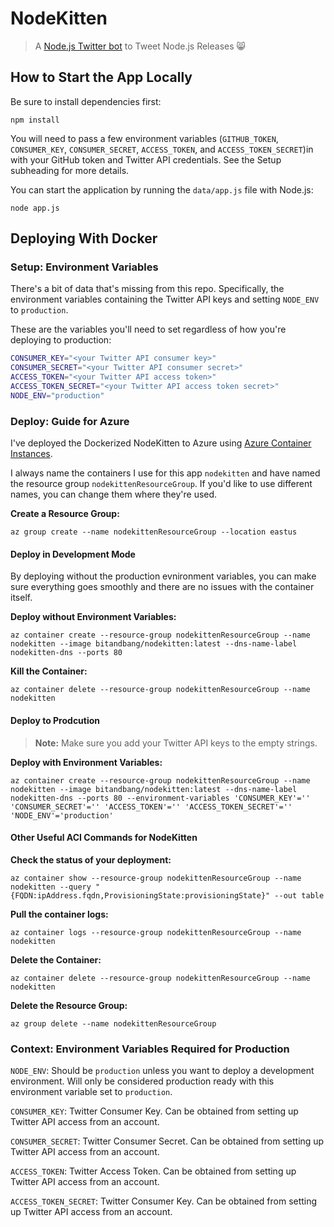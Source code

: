 # NodeKitten

> A [Node.js Twitter bot](https://twitter.com/nodekitten) to Tweet Node.js Releases 😸

## How to Start the App Locally

Be sure to install dependencies first:

```
npm install
```

You will need to pass a few environment variables (`GITHUB_TOKEN`, `CONSUMER_KEY`, `CONSUMER_SECRET`, `ACCESS_TOKEN`, and `ACCESS_TOKEN_SECRET`)in with your GitHub token and Twitter API credentials. See the Setup subheading for more details.


You can start the application by running the `data/app.js` file with Node.js:

```
node app.js
```

## Deploying With Docker

### Setup: Environment Variables

There's a bit of data that's missing from this repo. Specifically, the environment variables containing the Twitter API keys and setting `NODE_ENV` to `production`.

These are the variables you'll need to set regardless of how you're deploying to production:

```bash
CONSUMER_KEY="<your Twitter API consumer key>"
CONSUMER_SECRET="<your Twitter API consumer secret>"
ACCESS_TOKEN="<your Twitter API access token>"
ACCESS_TOKEN_SECRET="<your Twitter API access token secret>"
NODE_ENV="production"
```

### Deploy: Guide for Azure
I've deployed the Dockerized NodeKitten to Azure using [Azure Container Instances](https://azure.microsoft.com/services/container-instances/?WT.mc_id=opensource-0000-ticyren).

I always name the containers I use for this app `nodekitten` and have named the resource group `nodekittenResourceGroup`. If you'd like to use different names, you can change them where they're used.

**Create a Resource Group:**
```
az group create --name nodekittenResourceGroup --location eastus
```

#### Deploy in Development Mode
By deploying without the production evnironment variables, you can make sure everything goes smoothly and there are no issues with the container itself.

**Deploy without Environment Variables:**
```
az container create --resource-group nodekittenResourceGroup --name nodekitten --image bitandbang/nodekitten:latest --dns-name-label nodekitten-dns --ports 80
```

**Kill the Container:**
```
az container delete --resource-group nodekittenResourceGroup --name nodekitten
```


#### Deploy to Prodcution

> **Note:** Make sure you add your Twitter API keys to the empty strings.

**Deploy with Environment Variables:**
```
az container create --resource-group nodekittenResourceGroup --name nodekitten --image bitandbang/nodekitten:latest --dns-name-label nodekitten-dns --ports 80 --environment-variables 'CONSUMER_KEY'='' 'CONSUMER_SECRET'='' 'ACCESS_TOKEN'='' 'ACCESS_TOKEN_SECRET'='' 'NODE_ENV'='production'
```

#### Other Useful ACI Commands for NodeKitten

**Check the status of your deployment:**
```
az container show --resource-group nodekittenResourceGroup --name nodekitten --query "{FQDN:ipAddress.fqdn,ProvisioningState:provisioningState}" --out table
```

**Pull the container logs:**
```
az container logs --resource-group nodekittenResourceGroup --name nodekitten
```

**Delete the Container:**
```
az container delete --resource-group nodekittenResourceGroup --name nodekitten
```

**Delete the Resource Group:**
```
az group delete --name nodekittenResourceGroup
```


### Context: Environment Variables Required for Production
`NODE_ENV`: Should be `production` unless you want to deploy a development environment. Will only be considered production ready with this environment variable set to `production`.

`CONSUMER_KEY`: Twitter Consumer Key. Can be obtained from setting up Twitter API access from an account.

`CONSUMER_SECRET`: Twitter Consumer Secret. Can be obtained from setting up Twitter API access from an account.

`ACCESS_TOKEN`: Twitter Access Token. Can be obtained from setting up Twitter API access from an account.

`ACCESS_TOKEN_SECRET`: Twitter Consumer Key. Can be obtained from setting up Twitter API access from an account.
